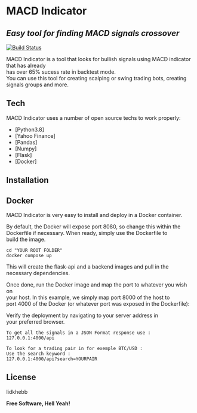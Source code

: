 <h1 class="code-line" data-line-start=0 data-line-end=1 ><a id="MACD_Indicator_0"></a>MACD Indicator</h1>
<h2 class="code-line" data-line-start=1 data-line-end=2 ><a id="_Easy_tool_for_finding_MACD_signals_crossover__1"></a><em>Easy tool for finding MACD signals crossover</em></h2>
<p class="has-line-data" data-line-start="4" data-line-end="5"><a href="https://travis-ci.org/joemccann/dillinger"><img src="https://travis-ci.org/joemccann/dillinger.svg?branch=master" alt="Build Status"></a></p>
<p class="has-line-data" data-line-start="6" data-line-end="9">MACD Indicator  is a tool that looks for bullish signals using MACD indicator that has already<br>
has over 65% sucess rate in backtest mode.<br>
You can use this tool for creating scalping or swing trading bots, creating signals groups and more.</p>
<h2 class="code-line" data-line-start=11 data-line-end=12 ><a id="Tech_11"></a>Tech</h2>
<p class="has-line-data" data-line-start="12" data-line-end="13">MACD Indicator uses a number of open source techs to work properly:</p>
<ul>
<li class="has-line-data" data-line-start="14" data-line-end="15">[Python3.8]</li>
<li class="has-line-data" data-line-start="15" data-line-end="16">[Yahoo Finance]</li>
<li class="has-line-data" data-line-start="16" data-line-end="17">[Pandas]</li>
<li class="has-line-data" data-line-start="17" data-line-end="18">[Numpy]</li>
<li class="has-line-data" data-line-start="18" data-line-end="19">[Flask]</li>
<li class="has-line-data" data-line-start="19" data-line-end="21">[Docker]</li>
</ul>
<h2 class="code-line" data-line-start=21 data-line-end=22 ><a id="Installation_21"></a>Installation</h2>
<h2 class="code-line" data-line-start=23 data-line-end=24 ><a id="Docker_23"></a>Docker</h2>
<p class="has-line-data" data-line-start="25" data-line-end="26">MACD Indicator is very easy to install and deploy in a Docker container.</p>
<p class="has-line-data" data-line-start="27" data-line-end="30">By default, the Docker will expose port 8080, so change this within the<br>
Dockerfile if necessary. When ready, simply use the Dockerfile to<br>
build the image.</p>
<pre><code class="has-line-data" data-line-start="32" data-line-end="35" class="language-sh"><span class="hljs-built_in">cd</span> <span class="hljs-string">"YOUR ROOT FOLDER"</span>
docker compose up
</code></pre>
<p class="has-line-data" data-line-start="36" data-line-end="37">This will create the flask-api and a backend images and pull in the necessary dependencies.</p>
<p class="has-line-data" data-line-start="38" data-line-end="41">Once done, run the Docker image and map the port to whatever you wish on<br>
your host. In this example, we simply map port 8000 of the host to<br>
port 4000 of the Docker (or whatever port was exposed in the Dockerfile):</p>
<p class="has-line-data" data-line-start="42" data-line-end="44">Verify the deployment by navigating to your server address in<br>
your preferred browser.</p>
<pre><code class="has-line-data" data-line-start="46" data-line-end="49" class="language-sh">To get all the signals <span class="hljs-keyword">in</span> a JSON Format response use :
<span class="hljs-number">127.0</span>.<span class="hljs-number">0.1</span>:<span class="hljs-number">4000</span>/api
</code></pre>
<pre><code class="has-line-data" data-line-start="50" data-line-end="54" class="language-sh">To look <span class="hljs-keyword">for</span> a trading pair <span class="hljs-keyword">in</span> <span class="hljs-keyword">for</span> exemple BTC/USD :
Use the search keyword :
<span class="hljs-number">127.0</span>.<span class="hljs-number">0.1</span>:<span class="hljs-number">4000</span>/api?search=YOURPAIR
</code></pre>
<h2 class="code-line" data-line-start=55 data-line-end=56 ><a id="License_55"></a>License</h2>
<p class="has-line-data" data-line-start="57" data-line-end="58">Iidkhebb</p>
<p class="has-line-data" data-line-start="59" data-line-end="60"><strong>Free Software, Hell Yeah!</strong></p>
